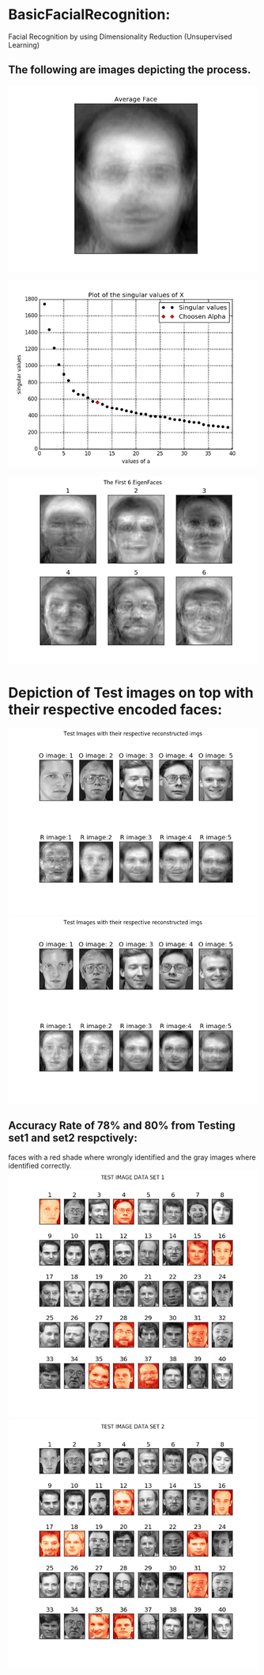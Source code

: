 # BasicFacialRecognition:
Facial Recognition by using Dimensionality Reduction (Unsupervised Learning)


## The following are images depicting the process.



![Alt text](https://github.com/BhekimpiloNdhlela/BasicFacialRecognition/blob/master/results/ave_face.png)


![Alt text](https://github.com/BhekimpiloNdhlela/BasicFacialRecognition/blob/master/results/singular_vals.png)
 

![Alt text](https://github.com/BhekimpiloNdhlela/BasicFacialRecognition/blob/master/results/6eigenfaces.png)

# Depiction of Test images on top with their respective encoded faces:
![Alt text](https://github.com/BhekimpiloNdhlela/BasicFacialRecognition/blob/master/results/test_encoded1.png)
![Alt text](https://github.com/BhekimpiloNdhlela/BasicFacialRecognition/blob/master/results/test_encoded2.png)
 
## Accuracy Rate of 78% and 80% from Testing set1 and set2 respctively:
faces with a red shade where wrongly identified and the gray images where identified correctly.
![Alt text](https://github.com/BhekimpiloNdhlela/BasicFacialRecognition/blob/master/results/results_set1.png)
![Alt text](https://github.com/BhekimpiloNdhlela/BasicFacialRecognition/blob/master/results/results_set2.png)
